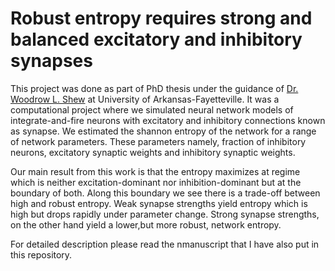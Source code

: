 # Robust entropy requires strong and balanced excitatory and inhibitory synapses

This project was done as part of PhD thesis under the guidance of [Dr. Woodrow L. Shew](https://www.woodrowshew.com/) at University of Arkansas-Fayetteville. 
It was a computational project where we simulated neural network models of integrate-and-fire neurons with excitatory and inhibitory 
connections known as synapse. We estimated the shannon entropy of the network for a range of network parameters. These parameters namely,
fraction of inhibitory neurons, excitatory synaptic weights and inhibitory synaptic weights. 

Our main result from this work is that the entropy maximizes at regime which is neither excitation-dominant nor inhibition-dominant but
at the boundary of both. Along this boundary we see there is a trade-off between high and robust entropy.  Weak synapse strengths yield
entropy which is high but drops rapidly under parameter change. Strong synapse strengths, on the other hand yield a lower,but more robust,
network entropy.

For detailed description please read the nmanuscript that I have also put in this repository.
